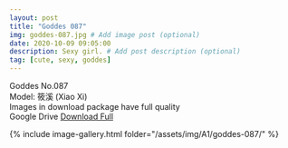 ```yaml
---
layout: post
title: "Goddes 087"
img: goddes-087.jpg # Add image post (optional)
date: 2020-10-09 09:05:00
description: Sexy girl. # Add post description (optional)
tag: [cute, sexy, goddes]
---
```

Goddes No.087  
Model: 筱溪 (Xiao Xi)                                          
Images in download package have full quality                    
Google Drive [Download Full](http://gestyy.com/ee8gDr)

{% include image-gallery.html folder="/assets/img/A1/goddes-087/" %}
